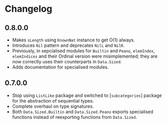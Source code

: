 # Changelog
## 0.8.0.0
* Makes `sLength` using `KnownNat` instance to get O(1) always.
* Introduces `Nil` pattern and deprecates `NilL` and `NilR`.
* Previously, in sepcialised modules for `Builtin` and `Peano`,
  `elemIndex`, `elemIndices` and their Ordinal version were misimplemented;
  they are now correctly uses their counterparts in `Data.Sized`.
* Adds documentation for specialised modules.

## 0.7.0.0
* Stop using `ListLike` package and switched to [`subcategories`] package for the abstraction of sequential types.
* Complete overhaul on type signatures.
* Both `Data.Sized.Builtin` and `Data.Sized.Peano` exports specialised functions instead of reexporting functions from `Data.Sized`.
